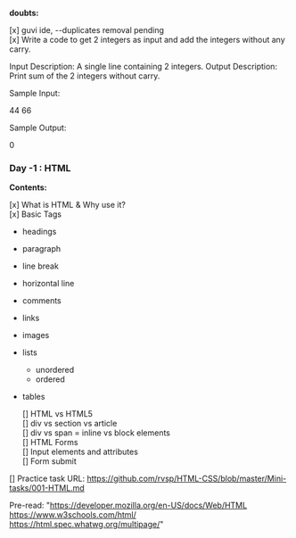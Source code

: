 **doubts:**

[x] guvi ide, --duplicates removal pending  
[x] Write a code to get 2 integers as input and add the integers without any carry.

Input Description: A single line containing 2 integers.
Output Description: Print sum of the 2 integers without carry.

Sample Input:

44 66

Sample Output:

0

### Day -1 : HTML

**Contents:**

[x] What is HTML & Why use it?  
[x] Basic Tags

- headings
- paragraph
- line break
- horizontal line
- comments
- links
- images
- lists

  - unordered
  - ordered

- tables

  [] HTML vs HTML5  
  [] div vs section vs article  
  [] div vs span = inline vs block elements  
  [] HTML Forms  
  [] Input elements and attributes  
  [] Form submit

[] Practice task URL:
https://github.com/rvsp/HTML-CSS/blob/master/Mini-tasks/001-HTML.md

Pre-read:
"https://developer.mozilla.org/en-US/docs/Web/HTML
https://www.w3schools.com/html/
https://html.spec.whatwg.org/multipage/"
